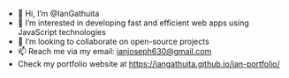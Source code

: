- 👋 Hi, I’m @IanGathuita
- 👀 I’m interested in developing fast and efficient web apps using JavaScript technologies 
- 💞️ I’m looking to collaborate on open-source projects 
- 📫 Reach me via my email: ianjoseph630@gmail.com
- Check my portfolio website at https://iangathuita.github.io/ian-portfolio/

<!---
IanGathuita/IanGathuita is a ✨ special ✨ repository because its `README.md` (this file) appears on your GitHub profile.
You can click the Preview link to take a look at your changes.
--->
